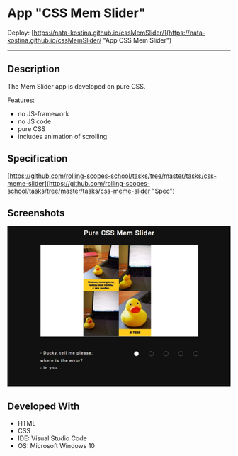 # App "CSS Mem Slider"

Deploy: [https://nata-kostina.github.io/cssMemSlider/](https://nata-kostina.github.io/cssMemSlider/ "App CSS Mem Slider")
***
## Description

The Mem Slider app is developed on pure CSS.

Features:

* no JS-framework
* no JS code
* pure CSS
* includes animation of scrolling

## Specification

[https://github.com/rolling-scopes-school/tasks/tree/master/tasks/css-meme-slider](https://github.com/rolling-scopes-school/tasks/tree/master/tasks/css-meme-slider "Spec")

## Screenshots

![app-virtual-keyboard.jpg](./mem-slider.jpg)


## Developed With
* HTML
* CSS
* IDE:  Visual Studio Code
* OS: Microsoft Windows 10